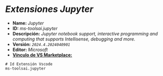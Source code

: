 <!-- Autor: Daniel Benjamin Perez Morales -->
<!-- GitHub: https://github.com/DanielBenjaminPerezMoralesDev13 -->
<!-- Gitlab: https://gitlab.com/DanielBenjaminPerezMoralesDev13 -->
<!-- Correo electrónico: danielperezdev@proton.me -->

# ***Extensiones Jupyter***

- **Name:** *Jupyter*
- **ID:** *ms-toolsai.jupyter*
- **Descripción:** *Jupyter notebook support, interactive programming and computing that supports Intellisense, debugging and more.*
- **Versión:** *`2024.4.2024040901`*
- **Editor:** *Microsoft*
- **[Vínculo de VS Marketplace:](https://marketplace.visualstudio.com/items?itemName=ms-toolsai.jupyter "https://marketplace.visualstudio.com/items?itemName=ms-toolsai.jupyter")**

```plaintext
# Id Extensión Vscode
ms-toolsai.jupyter
```
